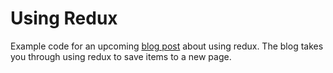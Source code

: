 # Using Redux

Example code for an upcoming [blog post](https://www.lauratodddesign.com/blog/a-really-simple-intro-to-redux/) about using redux. The blog takes you through using redux to save items to a new page.
